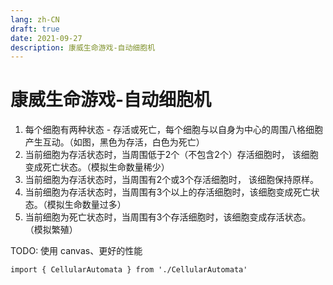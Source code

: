 ```yaml
---
lang: zh-CN
draft: true
date: 2021-09-27
description: 康威生命游戏-自动细胞机
---
```

# 康威生命游戏-自动细胞机

1. 每个细胞有两种状态 - 存活或死亡，每个细胞与以自身为中心的周围八格细胞产生互动。（如图，黑色为存活，白色为死亡）
2. 当前细胞为存活状态时，当周围低于2个（不包含2个）存活细胞时， 该细胞变成死亡状态。（模拟生命数量稀少）
3. 当前细胞为存活状态时，当周围有2个或3个存活细胞时， 该细胞保持原样。
4. 当前细胞为存活状态时，当周围有3个以上的存活细胞时，该细胞变成死亡状态。（模拟生命数量过多）
5. 当前细胞为死亡状态时，当周围有3个存活细胞时，该细胞变成存活状态。 （模拟繁殖）

TODO: 使用 canvas、更好的性能

```ts:inject
import { CellularAutomata } from './CellularAutomata'
```

<CellularAutomata />
